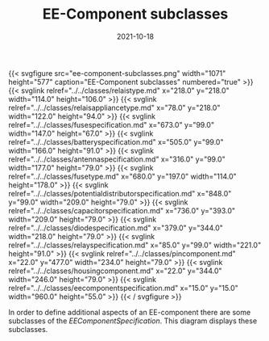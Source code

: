 ﻿---
title: EE-Component subclasses
toc: false
type: specs
layout: diagram
date: "2021-10-18"
draft: false
specification: VEC
version: 1.2.1
documentType: "Recommendation"
elementType: Diagram
classes:
  - RelaisType
  - RelaisApplianceType
  - FuseSpecification
  - BatterySpecification
  - AntennaSpecification
  - FuseType
  - PotentialDistributorSpecification
  - CapacitorSpecification
  - DiodeSpecification
  - RelaySpecification
  - PinComponent
  - HousingComponent
  - EEComponentSpecification
menu:
  VEC-1.2.1:    
    parent: ee-components
    identifier: ee-components/ee-component-subclasses
    weight: 1006002 

# Prev/next pager order (if `docs_section_pager` enabled in `params.toml`)
weight: 1006002
---
{{< svgfigure src="ee-component-subclasses.png" width="1071" height="577" caption="EE-Component subclasses" numbered="true" >}}
  {{< svglink relref="../../classes/relaistype.md" x="218.0" y="218.0" width="114.0" height="106.0" >}}
  {{< svglink relref="../../classes/relaisappliancetype.md" x="78.0" y="218.0" width="122.0" height="94.0" >}}
  {{< svglink relref="../../classes/fusespecification.md" x="673.0" y="99.0" width="147.0" height="67.0" >}}
  {{< svglink relref="../../classes/batteryspecification.md" x="505.0" y="99.0" width="166.0" height="91.0" >}}
  {{< svglink relref="../../classes/antennaspecification.md" x="316.0" y="99.0" width="177.0" height="79.0" >}}
  {{< svglink relref="../../classes/fusetype.md" x="680.0" y="197.0" width="114.0" height="178.0" >}}
  {{< svglink relref="../../classes/potentialdistributorspecification.md" x="848.0" y="99.0" width="209.0" height="79.0" >}}
  {{< svglink relref="../../classes/capacitorspecification.md" x="736.0" y="393.0" width="209.0" height="79.0" >}}
  {{< svglink relref="../../classes/diodespecification.md" x="379.0" y="344.0" width="218.0" height="79.0" >}}
  {{< svglink relref="../../classes/relayspecification.md" x="85.0" y="99.0" width="221.0" height="91.0" >}}
  {{< svglink relref="../../classes/pincomponent.md" x="22.0" y="477.0" width="234.0" height="79.0" >}}
  {{< svglink relref="../../classes/housingcomponent.md" x="22.0" y="344.0" width="246.0" height="79.0" >}}
  {{< svglink relref="../../classes/eecomponentspecification.md" x="15.0" y="15.0" width="960.0" height="55.0" >}}
{{< / svgfigure >}}
<p> In order to define additional aspects of an EE-component there are some subclasses of the <i>EEComponentSpecification</i>. This diagram displays these subclasses.      </p>